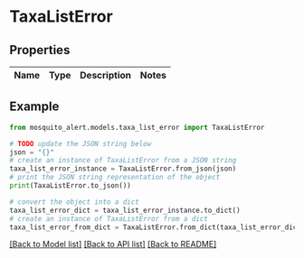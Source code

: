 # TaxaListError


## Properties

Name | Type | Description | Notes
------------ | ------------- | ------------- | -------------

## Example

```python
from mosquito_alert.models.taxa_list_error import TaxaListError

# TODO update the JSON string below
json = "{}"
# create an instance of TaxaListError from a JSON string
taxa_list_error_instance = TaxaListError.from_json(json)
# print the JSON string representation of the object
print(TaxaListError.to_json())

# convert the object into a dict
taxa_list_error_dict = taxa_list_error_instance.to_dict()
# create an instance of TaxaListError from a dict
taxa_list_error_from_dict = TaxaListError.from_dict(taxa_list_error_dict)
```
[[Back to Model list]](../README.md#documentation-for-models) [[Back to API list]](../README.md#documentation-for-api-endpoints) [[Back to README]](../README.md)


